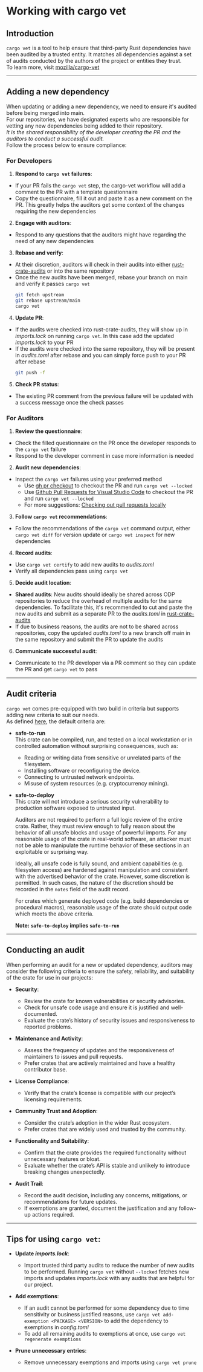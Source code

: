 # Working with cargo vet

## Introduction

`cargo vet` is a tool to help ensure that third-party Rust dependencies have been audited by a trusted entity.
It matches all dependencies against a set of audits conducted by the authors of the project or entities they trust.  
To learn more, visit [mozilla/cargo-vet](https://github.com/mozilla/cargo-vet)

---

## Adding a new dependency

When updating or adding a new dependency, we need to ensure it's audited before being merged into main.  
For our repositories, we have designated experts who are responsible for vetting any new dependencies being added to their repository.  
_It is the shared responsibility of the developer creating the PR and the auditors to conduct a successful audit._  
Follow the process below to ensure compliance:

### For Developers
1. **Respond to `cargo vet` failures**:
  - If your PR fails the `cargo vet` step, the cargo-vet workflow will add a comment to the PR with a template questionnaire
  - Copy the questionnaire, fill it out and paste it as a new comment on the PR. This greatly helps the auditors get some context of the changes requiring the new dependencies

2. **Engage with auditors**:
  - Respond to any questions that the auditors might have regarding the need of any new dependencies

3. **Rebase and verify**:
  - At their discretion, auditors will check in their audits into either [rust-crate-audits](https://github.com/OpenDevicePartnership/rust-crate-audits) or into the same repository
  - Once the new audits have been merged, rebase your branch on main and verify it passes `cargo vet`
    ```bash
    git fetch upstream
    git rebase upstream/main
    cargo vet
    ```

4. **Update PR**:
  - If the audits were checked into rust-crate-audits, they will show up in _imports.lock_ on running `cargo vet`. In this case add the updated _imports.lock_ to your PR
  - If the audits were checked into the same repository, they will be present in _audits.toml_ after rebase and you can simply force push to your PR after rebase
    ```bash
    git push -f
    ```

5. **Check PR status**:
  - The existing PR comment from the previous failure will be updated with a success message once the check passes

### For Auditors

1. **Review the questionnaire**:
  - Check the filled questionnaire on the PR once the developer responds to the `cargo vet` failure
  - Respond to the developer comment in case more information is needed

2. **Audit new dependencies**:
  - Inspect the `cargo vet` failures using your preferred method
    - Use [gh pr checkout](https://cli.github.com/manual/gh_pr_checkout) to checkout the PR and run `cargo vet --locked`
    - Use [Github Pull Requests for Visual Studio Code](https://marketplace.visualstudio.com/items?itemName=GitHub.vscode-pull-request-github) to checkout the PR and run `cargo vet --locked`
    - For more suggestions: [Checking out pull requests locally](https://docs.github.com/en/pull-requests/collaborating-with-pull-requests/reviewing-changes-in-pull-requests/checking-out-pull-requests-locally)

3. **Follow `cargo vet` recommendations**:
  - Follow the recommendations of the `cargo vet` command output, either `cargo vet diff` for version update or `cargo vet inspect` for new dependencies

4. **Record audits**:
  - Use `cargo vet certify` to add new audits to _audits.toml_
  - Verify all dependencies pass using `cargo vet`

5. **Decide audit location**:
  - **Shared audits**: New audits should ideally be shared across ODP repositories to reduce the overhead of multiple audits for the same dependencies. To facilitate this, it's recommended to cut and paste the new audits and submit as a separate PR to the _audits.toml_ in [rust-crate-audits](https://github.com/OpenDevicePartnership/rust-crate-audits)
  - If due to business reasons, the audits are not to be shared across repositories, copy the updated _audits.toml_ to a new branch off main in the same repository and submit the PR to update the audits

6. **Communicate successful audit**:
  - Communicate to the PR developer via a PR comment so they can update the PR and get `cargo vet` to pass

---

## Audit criteria
`cargo vet` comes pre-equipped with two build in criteria but supports adding new criteria to suit our needs.  
As defined [here](https://mozilla.github.io/cargo-vet/built-in-criteria.html), the default criteria are:

- **safe-to-run**  
  This crate can be compiled, run, and tested on a local workstation or in
  controlled automation without surprising consequences, such as:
  * Reading or writing data from sensitive or unrelated parts of the filesystem.
  * Installing software or reconfiguring the device.
  * Connecting to untrusted network endpoints.
  * Misuse of system resources (e.g. cryptocurrency mining).

- **safe-to-deploy**  
  This crate will not introduce a serious security vulnerability to production
  software exposed to untrusted input.
  
  Auditors are not required to perform a full logic review of the entire crate.
  Rather, they must review enough to fully reason about the behavior of all unsafe
  blocks and usage of powerful imports. For any reasonable usage of the crate in
  real-world software, an attacker must not be able to manipulate the runtime
  behavior of these sections in an exploitable or surprising way.
  
  Ideally, all unsafe code is fully sound, and ambient capabilities (e.g.
  filesystem access) are hardened against manipulation and consistent with the
  advertised behavior of the crate. However, some discretion is permitted. In such
  cases, the nature of the discretion should be recorded in the `notes` field of
  the audit record.
  
  For crates which generate deployed code (e.g. build dependencies or procedural
  macros), reasonable usage of the crate should output code which meets the above
  criteria.

  **Note: `safe-to-deploy` implies `safe-to-run`**

---

## Conducting an audit

When performing an audit for a new or updated dependency, auditors may consider the following criteria to ensure the safety, reliability, and suitability of the crate for use in our projects:

- **Security**:  
  - Review the crate for known vulnerabilities or security advisories.
  - Check for unsafe code usage and ensure it is justified and well-documented.
  - Evaluate the crate’s history of security issues and responsiveness to reported problems.

- **Maintenance and Activity**:  
  - Assess the frequency of updates and the responsiveness of maintainers to issues and pull requests.
  - Prefer crates that are actively maintained and have a healthy contributor base.

- **License Compliance**:  
  - Verify that the crate’s license is compatible with our project’s licensing requirements.

- **Community Trust and Adoption**:  
  - Consider the crate’s adoption in the wider Rust ecosystem.
  - Prefer crates that are widely used and trusted by the community.

- **Functionality and Suitability**:  
  - Confirm that the crate provides the required functionality without unnecessary features or bloat.
  - Evaluate whether the crate’s API is stable and unlikely to introduce breaking changes unexpectedly.

- **Audit Trail**:  
  - Record the audit decision, including any concerns, mitigations, or recommendations for future updates.
  - If exemptions are granted, document the justification and any follow-up actions required.

---

## Tips for using `cargo vet`:

- **Update _imports.lock_**:
  - Import trusted third party audits to reduce the number of new audits to be performed. Running `cargo vet` without `--locked` fetches new imports and updates _imports.lock_ with any audits that are helpful for our project.

- **Add exemptions**:
  - If an audit cannot be performed for some dependency due to time sensitivity or business justified reasons, use `cargo vet add-exemption <PACKAGE> <VERSION>` to add the dependency to exemptions in _config.toml_
  - To add all remaining audits to exemptions at once, use `cargo vet regenerate exemptions`

- **Prune unnecessary entries**:
  - Remove unnecessary exemptions and imports using `cargo vet prune`